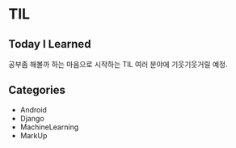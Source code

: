 # TIL

## Today I Learned


공부좀 해볼까 하는 마음으로 시작하는 TIL
여러 분야에 기웃기웃거릴 예정.



## Categories
+ Android
+ Django
+ MachineLearning
+ MarkUp
